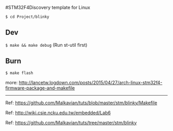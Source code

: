 #STM32F4Discovery template for Linux

`$ cd Project/blinky`

## Dev

`$ make && make debug` (Run st-util first)

## Burn

`$ make flash`

more: http://lancetw.logdown.com/posts/2015/04/27/arch-linux-stm32f4-firmware-package-and-makefile

---

Ref: https://github.com/Malkavian/tuts/blob/master/stm/blinky/Makefile

Ref: http://wiki.csie.ncku.edu.tw/embedded/Lab6

Ref: https://github.com/Malkavian/tuts/tree/master/stm/blinky
